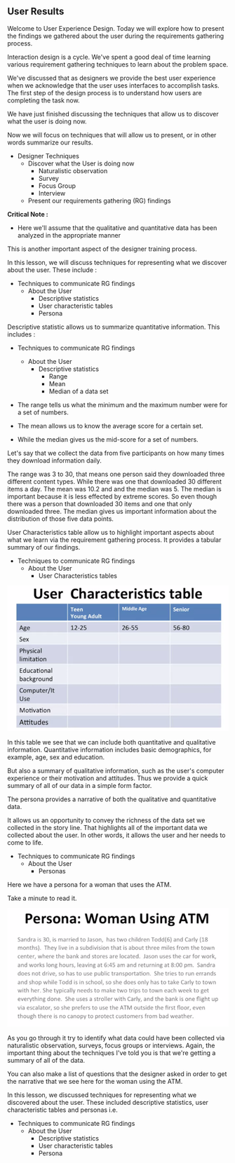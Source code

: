 ## User Results

Welcome to User Experience Design. Today we will explore how to present the findings we gathered about the user during the requirements gathering process.

Interaction design is a cycle. We've spent a good deal of time learning various requirement gathering techniques to learn about the problem space.

We've discussed that as designers we provide the best user experience when we acknowledge that the user uses interfaces to accomplish tasks. The first step of the design process is to understand how users are completing the task now.

We have just finished discussing the techniques that allow us to discover what the user is doing now.

Now we will focus on techniques that will allow us to present, or in other words summarize our results.

- Designer Techniques
  - Discover what the User is doing now
    - Naturalistic observation
    - Survey
    - Focus Group
    - Interview
  - Present our requirements gathering (RG) findings

**Critical Note :**
- Here we'll assume that the qualitative and quantitative data has been analyzed in the appropriate manner
 
This is another important aspect of the designer training process.

In this lesson, we will discuss techniques for representing what we discover about the user. These include : 

- Techniques to communicate RG findings
  - About the User
    - Descriptive statistics
    - User characteristic tables
    - Persona

Descriptive statistic allows us to summarize quantitative information. This includes :

- Techniques to communicate RG findings
  - About the User
    - Descriptive statistics
      - Range
      - Mean
      - Median of a data set

- The range tells us what the minimum and the maximum number were for a set of numbers. 
- The mean allows us to know the average score for a certain set. 
- While the median gives us the mid-score for a set of numbers. 

Let's say that we collect the data from five participants on how many times they download information daily.

The range was 3 to 30, that means one person said they downloaded three different content types. While there was one that downloaded 30 different items a day. The mean was 10.2 and and the median was 5. The median is important because it is less effected by extreme scores. So even though there was a person that downloaded 30 items and one that only downloaded three. The median gives us important information about the distribution of those five data points. 

User Characteristics table allow us to highlight important aspects about what we learn via the requirement gathering process. It provides a tabular summary of our findings.

- Techniques to communicate RG findings
  - About the User
    - User Characteristics tables

![](./User-Characteristics-table.PNG)

In this table we see that we can include both quantitative and qualitative information. Quantitative information includes basic demographics, for example, age, sex and education.

But also a summary of qualitative information, such as the user's computer experience or their motivation and attitudes. Thus we provide a quick summary of all of our data in a simple form factor.

The persona provides a narrative of both the qualitative and quantitative data.

It allows us an opportunity to convey the richness of the data set we collected in the story line. That highlights all of the important data we collected about the user. In other words, it allows the user and her needs to come to life.

- Techniques to communicate RG findings
  - About the User
    - Personas

Here we have a persona for a woman that uses the ATM.

Take a minute to read it.

![](./Persona-Woman.PNG)

As you go through it try to identify what data could have been collected via naturalistic observation, surveys, focus groups or interviews. Again, the important thing about the techniques I've told you is that we're getting a summary of all of the data.

You can also make a list of questions that the designer asked in order to get the narrative that we see here for the woman using the ATM.

In this lesson, we discussed techniques for representing what we discovered about the user. These included descriptive statistics, user characteristic tables and personas i.e.

- Techniques to communicate RG findings
  - About the User
    - Descriptive statistics
    - User characteristic tables
    - Persona
